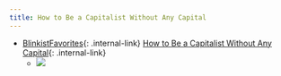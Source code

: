 ```yaml
---
title: How to Be a Capitalist Without Any Capital
---
```



- [BlinkistFavorites](/blinkistfavorites){: .internal-link} [How to Be a Capitalist Without Any Capital](/how-to-be-a-capitalist-without-any-capital){: .internal-link}
    - ![](https://firebasestorage.googleapis.com/v0/b/firescript-577a2.appspot.com/o/imgs%2Fapp%2FDoomHammer%2FFySXaeV5wC.png?alt=media&token=de374b22-26fa-4569-96d4-1f54731024d2)


